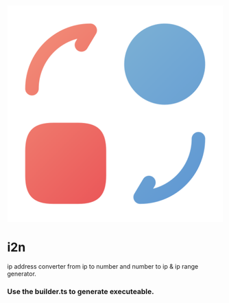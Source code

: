 ![logo](i2n.png)
# i2n
ip address converter from ip to number and number to ip &amp; ip range generator.


### Use the builder.ts to generate executeable.
